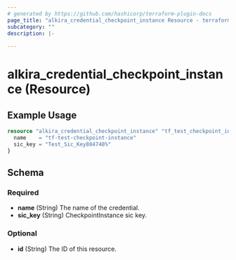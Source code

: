 ```yaml
---
# generated by https://github.com/hashicorp/terraform-plugin-docs
page_title: "alkira_credential_checkpoint_instance Resource - terraform-provider-alkira"
subcategory: ""
description: |-
  
---
```


# alkira_credential_checkpoint_instance (Resource)



## Example Usage

```terraform
resource "alkira_credential_checkpoint_instance" "tf_test_checkpoint_instance" {
  name    = "tf-test-checkpoint-instance"
  sic_key = "Test_Sic_Key884748%"
}
```

<!-- schema generated by tfplugindocs -->
## Schema

### Required

- **name** (String) The name of the credential.
- **sic_key** (String) CheckpointInstance sic key.

### Optional

- **id** (String) The ID of this resource.



